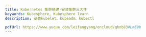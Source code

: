```yaml
---
title: Kubernetes 集群搭建-安装集群三大件
keywords: Kubesphere, Kubesphere learn
description: 安装kubelet、kubeadm、kubectl

pdfUrl: https://www.yuque.com/leifengyang/oncloud/ghnb83#LmE9h
---
```

